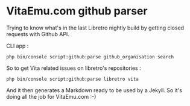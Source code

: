 VitaEmu.com github parser
=========================

Trying to know what's in the last Libretro nightly build by getting closed requests with Github API.

CLI app :

```
php bin/console script:github:parse github_organisation search
```

So to get Vita related issues on libretro's repositories :

```
php bin/console script:github:parse libretro vita
```

And it then generates a Markdown ready to be used by a Jekyll. So it's doing all the job for VitaEmu.com :-)
